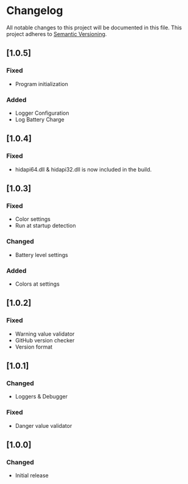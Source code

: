 # Changelog
All notable changes to this project will be documented in this file.
This project adheres to [Semantic Versioning](http://semver.org/).

## [1.0.5]
### Fixed
- Program initialization

### Added
- Logger Configuration
- Log Battery Charge

## [1.0.4]
### Fixed
- hidapi64.dll & hidapi32.dll is now included in the build.

## [1.0.3]
### Fixed
- Color settings
- Run at startup detection
### Changed
- Battery level settings
### Added
- Colors at settings 

## [1.0.2]
### Fixed
- Warning value validator
- GitHub version checker
- Version format

## [1.0.1]
### Changed
- Loggers & Debugger
### Fixed
- Danger value validator

## [1.0.0]
### Changed
- Initial release